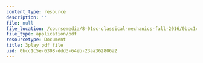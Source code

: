 ```yaml
---
content_type: resource
description: ''
file: null
file_location: /coursemedia/8-01sc-classical-mechanics-fall-2016/0bcc1c5e6308ddd364eb23aa362806a2_Jf2PgGInUEk.pdf
file_type: application/pdf
resourcetype: Document
title: 3play pdf file
uid: 0bcc1c5e-6308-ddd3-64eb-23aa362806a2
---
```

